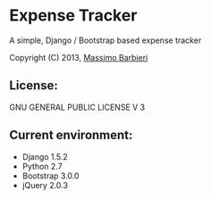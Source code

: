 Expense Tracker
===============

A simple, Django / Bootstrap based expense tracker

Copyright (C) 2013, [Massimo Barbieri](http://www.massimobarbieri.it) 

## License:

GNU GENERAL PUBLIC LICENSE V 3

## Current environment: 

* Django 1.5.2
* Python 2.7
* Bootstrap 3.0.0
* jQuery 2.0.3

